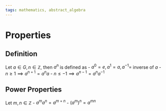 ```yaml
---
tags: mathematics, abstract_algebra
---
```


# Properties

## Definition
Let $a \in G, n \in \mathbb{Z}$, then $a^n$ is defined as
	- $a^0 = e, a^1 = a, a^{-1} =$ inverse of $a$
	- $n \geq 1 \implies a^{n+1} = a^n a$
	- $n \leq -1 \implies a^{n-1} = a^n a^{-1}$
## Power Properties
Let $m, n \in \mathbb{Z}$
	- $a^m a^n = a^{m + n}$
	- $(a^m)^n = a^{mn}$
